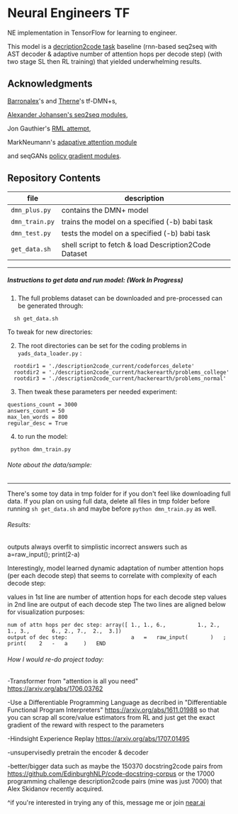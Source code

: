 # Neural Engineers TF

NE implementation in TensorFlow for learning to engineer.

This model is a [decription2code task](https://github.com/openai/requests-for-research/pull/5) baseline (rnn-based seq2seq with AST decoder & adaptive number of attention hops per decode step) (with two stage SL then RL training) that yielded underwhelming results.

## Acknowledgments
[Barronalex](https://github.com/barronalex/Dynamic-Memory-Networks-in-TensorFlow)'s and [Therne](https://github.com/therne/dmn-tensorflow)'s tf-DMN+s,

[Alexander Johansen's seq2seq modules](https://github.com/alrojo/tensorflow-tutorial/blob/master/lab3_RNN/tf_utils.py#L11),

Jon Gauthier's [RML attempt](https://github.com/hans/ipython-notebooks/blob/master/Reward-augmented%20maximum%20likelihood%20learning%20for%20autoencoders.ipynb),

MarkNeumann's [adapative attention module](https://github.com/DeNeutoy/act-rte-inference/blob/master/AdaptiveIAAModel.py#L197-L247)

and seqGANs [policy gradient modules](https://github.com/LantaoYu/SeqGAN/tree/master/pg_bleu).


## Repository Contents
| file | description |
| --- | --- |
| `dmn_plus.py` | contains the DMN+ model |
| `dmn_train.py` | trains the model on a specified (-b) babi task|
| `dmn_test.py` | tests the model on a specified (-b) babi task |
| `get_data.sh` | shell script to fetch & load Description2Code Dataset |


-----

##### Instructions to get data and run model: (Work In Progress)


1. The full problems dataset can be downloaded and pre-processed can be generated through:

```
  sh get_data.sh
```

To tweak for new directories:

2. The root directories can be set for the coding problems in `yads_data_loader.py` :

```
  rootdir1 = './description2code_current/codeforces_delete'
  rootdir2 = './description2code_current/hackerearth/problems_college'
  rootdir3 = './description2code_current/hackerearth/problems_normal'
```

3. Then tweak these parameters per needed experiment:

```
questions_count = 3000
answers_count = 50
max_len_words = 800
regular_desc = True
```
4. to run the model:

```
 python dmn_train.py
```

###### Note about the data/sample:
----

There's some toy data in tmp folder for if you don't feel like downloading full data.
If you plan on using full data, delete all files in tmp folder before running `sh get_data.sh` and maybe before `python dmn_train.py` as well.


###### Results:
outputs always overfit to simplistic incorrect answers such as 
a=raw_input(); print(2-a)

Interestingly, model learned dynamic adaptation of number attention hops (per each decode step) that seems to correlate with complexity of each decode step:

values in 1st line are number of attention hops for each decode step
values in 2nd line are output of each decode step
The two lines are aligned below for visualization purposes:
```
num of attn hops per dec step: array([ 1., 1., 6.,          1., 2., 1., 3.,       6., 2., 7.,  2.,  3.])
output of dec step:                    a   =   raw_input(       )   ;   print(    2   -   a     )   END
```


###### How I would re-do project today:
-Transformer from "attention is all you need" https://arxiv.org/abs/1706.03762

-Use a Differentiable Programming Language as decribed in "Differentiable Functional Program Interpreters" https://arxiv.org/abs/1611.01988 so that you can scrap all score/value estimators from RL and just get the exact gradient of the reward with respect to the parameters

-Hindsight Experience Replay https://arxiv.org/abs/1707.01495

-unsupervisedly pretrain the encoder & decoder

-better/bigger data such as maybe the 150370 docstring2code pairs from https://github.com/EdinburghNLP/code-docstring-corpus or the 17000 programming challenge description2code pairs (mine was just 7000) that Alex Skidanov recently acquired.


^if you're interested in trying any of this, message me or join [near.ai](http://near.ai/)




